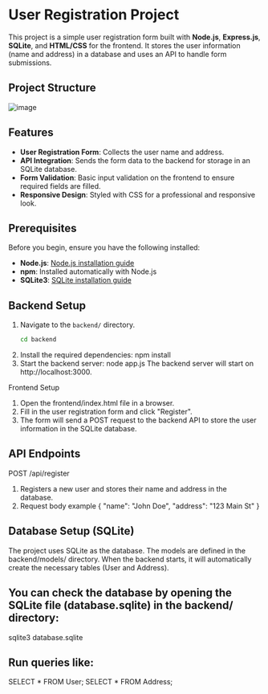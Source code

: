 
# User Registration Project

This project is a simple user registration form built with **Node.js**, **Express.js**, **SQLite**, and **HTML/CSS** for the frontend. It stores the user information (name and address) in a database and uses an API to handle form submissions.

## Project Structure

![image](https://github.com/user-attachments/assets/2110018f-a666-4548-bac0-ec89067ad39e)


## Features

- **User Registration Form**: Collects the user name and address.
- **API Integration**: Sends the form data to the backend for storage in an SQLite database.
- **Form Validation**: Basic input validation on the frontend to ensure required fields are filled.
- **Responsive Design**: Styled with CSS for a professional and responsive look.

## Prerequisites

Before you begin, ensure you have the following installed:

- **Node.js**: [Node.js installation guide](https://nodejs.org/en/)
- **npm**: Installed automatically with Node.js
- **SQLite3**: [SQLite installation guide](https://www.sqlite.org/download.html)

## Backend Setup

1. Navigate to the `backend/` directory.
   ```bash
   cd backend
2. Install the required dependencies:
      npm install
3. Start the backend server:
   node app.js
The backend server will start on http://localhost:3000.

Frontend Setup
1. Open the frontend/index.html file in a browser.
2. Fill in the user registration form and click "Register".
3. The form will send a POST request to the backend API to store the user information in the SQLite database.
## API Endpoints
POST /api/register
  1. Registers a new user and stores their name and address in the database.
  2. Request body example
{
  "name": "John Doe",
  "address": "123 Main St"
}

## Database Setup (SQLite)
The project uses SQLite as the database. The models are defined in the backend/models/ directory. When the backend starts, it will automatically create the necessary tables (User and Address).

## You can check the database by opening the SQLite file (database.sqlite) in the backend/ directory:
sqlite3 database.sqlite

## Run queries like:
SELECT * FROM User;
SELECT * FROM Address;

